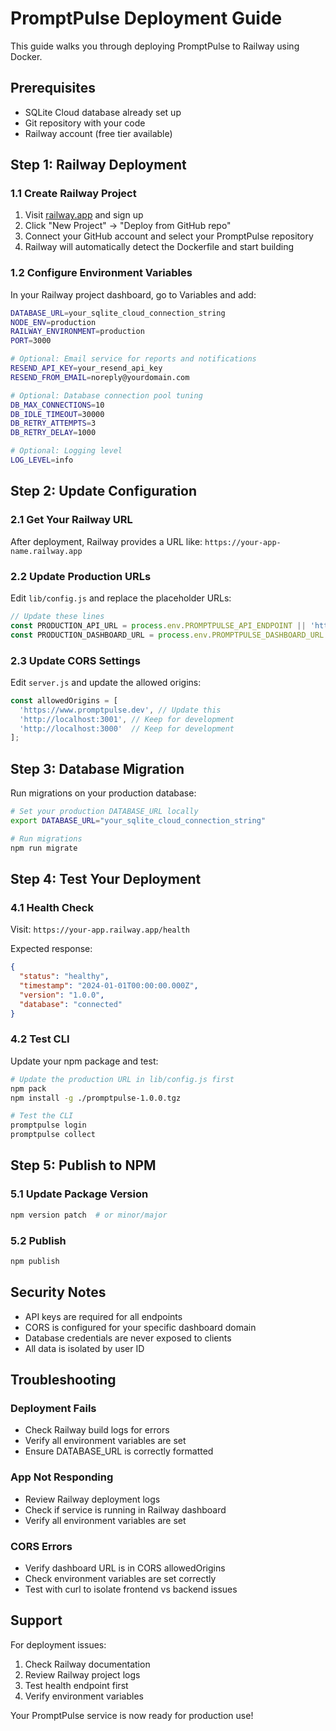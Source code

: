 # PromptPulse Deployment Guide

This guide walks you through deploying PromptPulse to Railway using Docker.

## Prerequisites

- SQLite Cloud database already set up
- Git repository with your code
- Railway account (free tier available)

## Step 1: Railway Deployment

### 1.1 Create Railway Project

1. Visit [railway.app](https://railway.app) and sign up
2. Click "New Project" → "Deploy from GitHub repo"
3. Connect your GitHub account and select your PromptPulse repository
4. Railway will automatically detect the Dockerfile and start building

### 1.2 Configure Environment Variables

In your Railway project dashboard, go to Variables and add:

```bash
DATABASE_URL=your_sqlite_cloud_connection_string
NODE_ENV=production
RAILWAY_ENVIRONMENT=production
PORT=3000

# Optional: Email service for reports and notifications
RESEND_API_KEY=your_resend_api_key
RESEND_FROM_EMAIL=noreply@yourdomain.com

# Optional: Database connection pool tuning
DB_MAX_CONNECTIONS=10
DB_IDLE_TIMEOUT=30000
DB_RETRY_ATTEMPTS=3
DB_RETRY_DELAY=1000

# Optional: Logging level
LOG_LEVEL=info
```


## Step 2: Update Configuration

### 2.1 Get Your Railway URL

After deployment, Railway provides a URL like: `https://your-app-name.railway.app`

### 2.2 Update Production URLs

Edit `lib/config.js` and replace the placeholder URLs:

```javascript
// Update these lines
const PRODUCTION_API_URL = process.env.PROMPTPULSE_API_ENDPOINT || 'https://your-actual-app.railway.app';
const PRODUCTION_DASHBOARD_URL = process.env.PROMPTPULSE_DASHBOARD_URL || 'https://www.promptpulse.dev';
```

### 2.3 Update CORS Settings

Edit `server.js` and update the allowed origins:

```javascript
const allowedOrigins = [
  'https://www.promptpulse.dev', // Update this
  'http://localhost:3001', // Keep for development
  'http://localhost:3000'  // Keep for development
];
```

## Step 3: Database Migration

Run migrations on your production database:

```bash
# Set your production DATABASE_URL locally
export DATABASE_URL="your_sqlite_cloud_connection_string"

# Run migrations
npm run migrate
```

## Step 4: Test Your Deployment

### 4.1 Health Check

Visit: `https://your-app.railway.app/health`

Expected response:
```json
{
  "status": "healthy",
  "timestamp": "2024-01-01T00:00:00.000Z",
  "version": "1.0.0",
  "database": "connected"
}
```

### 4.2 Test CLI

Update your npm package and test:

```bash
# Update the production URL in lib/config.js first
npm pack
npm install -g ./promptpulse-1.0.0.tgz

# Test the CLI
promptpulse login
promptpulse collect
```

## Step 5: Publish to NPM

### 5.1 Update Package Version

```bash
npm version patch  # or minor/major
```

### 5.2 Publish

```bash
npm publish
```


## Security Notes

- API keys are required for all endpoints
- CORS is configured for your specific dashboard domain
- Database credentials are never exposed to clients
- All data is isolated by user ID

## Troubleshooting

### Deployment Fails

- Check Railway build logs for errors
- Verify all environment variables are set
- Ensure DATABASE_URL is correctly formatted

### App Not Responding

- Review Railway deployment logs
- Check if service is running in Railway dashboard
- Verify all environment variables are set

### CORS Errors

- Verify dashboard URL is in CORS allowedOrigins
- Check environment variables are set correctly
- Test with curl to isolate frontend vs backend issues

## Support

For deployment issues:
1. Check Railway documentation
2. Review Railway project logs
3. Test health endpoint first
4. Verify environment variables

Your PromptPulse service is now ready for production use!
